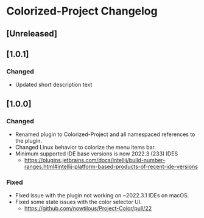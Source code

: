 <!-- Keep a Changelog guide -> https://keepachangelog.com -->

# Colorized-Project Changelog

## [Unreleased]

## [1.0.1]

### Changed

- Updated short description text

## [1.0.0]

### Changed

- Renamed plugin to Colorized-Project and all namespaced references to the plugin.
- Changed Linux behavior to colorize the menu items bar.
- Minimum supported IDE base versions is now 2022.3 (233) IDES
  - https://plugins.jetbrains.com/docs/intellij/build-number-ranges.html#intellij-platform-based-products-of-recent-ide-versions 

### Fixed

- Fixed issue with the plugin not working on ~2022.3.1 IDEs on macOS.
- Fixed some state issues with the color selector UI. 
  - https://github.com/nowtilous/Project-Color/pull/22

